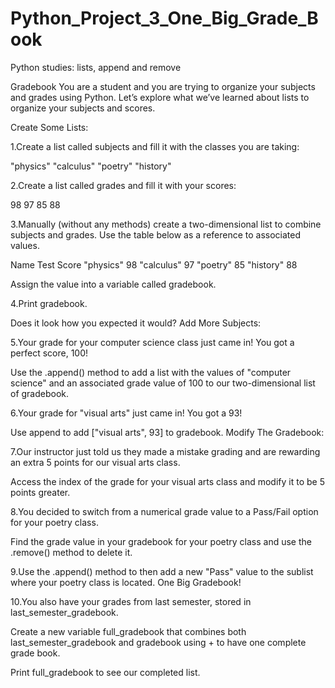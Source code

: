 # Python_Project_3_One_Big_Grade_Book
Python studies: lists, append and remove

Gradebook
You are a student and you are trying to organize your subjects and grades using Python. Let’s explore what we’ve learned about lists to organize your subjects and scores.


Create Some Lists:

1.Create a list called subjects and fill it with the classes you are taking:

"physics"
"calculus"
"poetry"
"history"

2.Create a list called grades and fill it with your scores:

98
97
85
88

3.Manually (without any methods) create a two-dimensional list to combine subjects and grades. Use the table below as a reference to associated values.

Name	Test Score
"physics"	98
"calculus"	97
"poetry"	85
"history"	88

Assign the value into a variable called gradebook.

4.Print gradebook.

Does it look how you expected it would?
Add More Subjects:

5.Your grade for your computer science class just came in! You got a perfect score, 100!

Use the .append() method to add a list with the values of "computer science" and an associated grade value of 100 to our two-dimensional list of gradebook.

6.Your grade for "visual arts" just came in! You got a 93!

Use append to add ["visual arts", 93] to gradebook.
Modify The Gradebook:

7.Our instructor just told us they made a mistake grading and are rewarding an extra 5 points for our visual arts class.

Access the index of the grade for your visual arts class and modify it to be 5 points greater.

8.You decided to switch from a numerical grade value to a Pass/Fail option for your poetry class.

Find the grade value in your gradebook for your poetry class and use the .remove() method to delete it.

9.Use the .append() method to then add a new "Pass" value to the sublist where your poetry class is located.
One Big Gradebook!

10.You also have your grades from last semester, stored in last_semester_gradebook.

Create a new variable full_gradebook that combines both last_semester_gradebook and gradebook using + to have one complete grade book.

Print full_gradebook to see our completed list.
